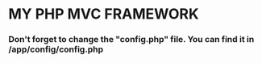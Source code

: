 <h1> MY PHP MVC FRAMEWORK </h1>

<h3>Don't forget to change the "config.php" file. You can find it in /app/config/config.php</h3>
